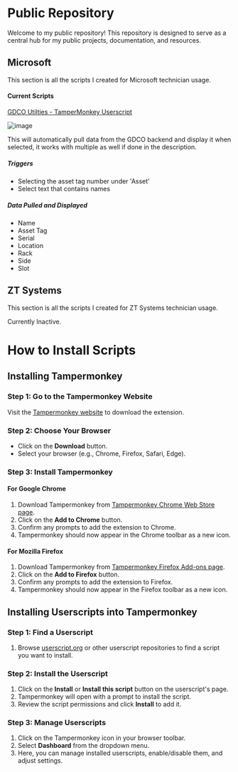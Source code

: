 # Public Repository

Welcome to my public repository! This repository is designed to serve as a central hub for my public projects, documentation, and resources. 

## Microsoft
This section is all the scripts I created for Microsoft technician usage.
#### Current Scripts
[GDCO Utilties - TamperMonkey Userscript](https://github.com/JoshuaALawrence/Public/blob/main/Microsoft/GDCO%20Utilites.user.js)

![image](https://github.com/JoshuaALawrence/Public/assets/122106941/5188ddb9-9b9a-40d7-92d7-a348af8edb26)


This will automatically pull data from the GDCO backend and display it when selected, it works with multiple as well if done in the description.
##### Triggers
* Selecting the asset tag number under 'Asset'
* Select text that contains names
  
##### Data Pulled and Displayed
* Name
* Asset Tag
* Serial
* Location
* Rack
* Side
* Slot



## ZT Systems
This section is all the scripts I created for ZT Systems technician usage.

Currently Inactive.

# How to Install Scripts
## Installing Tampermonkey

### Step 1: Go to the Tampermonkey Website

Visit the [Tampermonkey website](https://www.tampermonkey.net/) to download the extension.

### Step 2: Choose Your Browser

- Click on the **Download** button.
- Select your browser (e.g., Chrome, Firefox, Safari, Edge).

### Step 3: Install Tampermonkey

#### For Google Chrome

1. Download Tampermonkey from [Tampermonkey Chrome Web Store page](https://chrome.google.com/webstore/detail/tampermonkey/dhdgffkkebhmkfjojejmpbldmpobfkfo).
2. Click on the **Add to Chrome** button.
3. Confirm any prompts to add the extension to Chrome.
4. Tampermonkey should now appear in the Chrome toolbar as a new icon.

#### For Mozilla Firefox

1. Download Tampermonkey from [Tampermonkey Firefox Add-ons page](https://addons.mozilla.org/en-US/firefox/addon/tampermonkey/).
2. Click on the **Add to Firefox** button.
3. Confirm any prompts to add the extension to Firefox.
4. Tampermonkey should now appear in the Firefox toolbar as a new icon.





## Installing Userscripts into Tampermonkey

### Step 1: Find a Userscript

1. Browse [userscript.org](https://www.userscript.org/) or other userscript repositories to find a script you want to install.

### Step 2: Install the Userscript

1. Click on the **Install** or **Install this script** button on the userscript's page.
2. Tampermonkey will open with a prompt to install the script.
3. Review the script permissions and click **Install** to add it.

### Step 3: Manage Userscripts

1. Click on the Tampermonkey icon in your browser toolbar.
2. Select **Dashboard** from the dropdown menu.
3. Here, you can manage installed userscripts, enable/disable them, and adjust settings.
